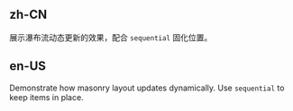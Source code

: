 ## zh-CN

展示瀑布流动态更新的效果，配合 `sequential` 固化位置。

## en-US

Demonstrate how masonry layout updates dynamically. Use `sequential` to keep items in place.
